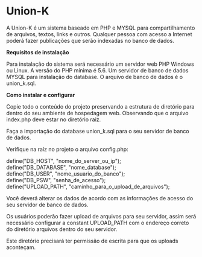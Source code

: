 # Union-K

A Union-K é um sistema baseado em PHP e MYSQL para compartilhamento de arquivos, textos, links e outros. Qualquer pessoa com acesso a Internet poderá fazer publicações que serão indexadas no banco de dados.

<b>Requisitos de instalação</b>

Para instalação do sistema será necessário um servidor web PHP Windows ou Linux. A versão do PHP mínima é 5.6. Um servidor de banco de dados MYSQL para instalação do database. O arquivo de banco de dados é o union_k.sql.

<b>Como instalar e configurar</b>

Copie todo o conteúdo do projeto preservando a estrutura de diretório para dentro do seu ambiente de hospedagem web. Observando que o arquivo index.php deve estar no diretório raiz.

Faça a importação do database union_k.sql para o seu servidor de banco de dados.

Verifique na raíz no projeto o arquivo config.php:

define("DB_HOST", "nome_do_server_ou_ip");<br>
define("DB_DATABASE", "nome_database");<br>
define("DB_USER", "nome_usuario_do_banco");<br>
define("DB_PSW", "senha_de_acesso");<br>
define("UPLOAD_PATH", "caminho_para_o_upload_de_arquivos");<br>

Você deverá alterar os dados de acordo com as informações de acesso do seu servidor de banco de dados.

Os usuários poderão fazer upload de arquivos para seu servidor, assim será necessário configurar a constant UPLOAD_PATH com o endereço correto do diretório arquivos dentro do seu servidor.

Este diretório precisará ter permissão de escrita para que os uploads aconteçam.





